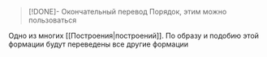 > [!DONE]- Окончательный перевод
> Порядок, этим можно пользоваться

Одно из многих [[Построения|построений]]. По образу и подобию этой формации будут переведены все другие формации